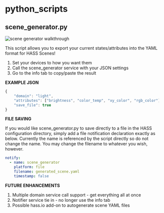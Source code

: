 # python_scripts

## scene_generator.py

![scene generator walkthrough](https://github.com/sunnythaper/python_scripts/raw/master/readme-assets/scene_generator.gif)

This script allows you to export your current states/attributes into the YAML format for HASS Scenes!

1. Set your devices to how you want them
2. Call the scene_generator service with your JSON settings
3. Go to the info tab to copy/paste the result

**EXAMPLE JSON**

```js
{
    "domain": "light",
    "attributes": ["brightness", "color_temp", "xy_color", "rgb_color"],
    "save_file": true
}
```

**FILE SAVING**

If you would like scene_generator.py to save directly to a file in the HASS configuration directory, simply add a file notification declaration exactly as below. Currently the name is referenced by the script directly so do not change the name. You may change the filename to whatever you wish, however.

```yaml
notify:
  - name: scene_generator
    platform: file
    filename: generated_scene.yaml
    timestamp: false
```

**FUTURE ENHANCEMENTS**

1. Multiple domain service call support - get everything all at once
2. Notifier service tie in - no longer use the info tab
3. Possible hass.io add-on to autogenerate scene YAML files

